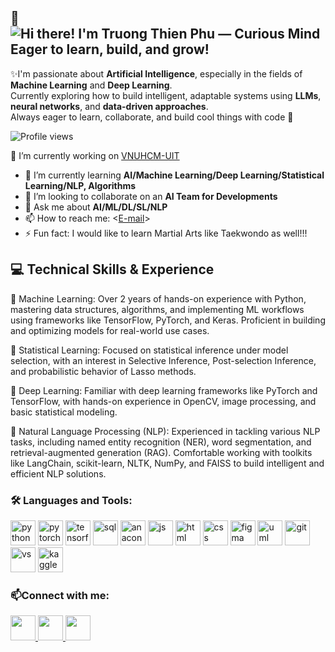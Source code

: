 ## 👋 ![Hi there! I'm Truong Thien Phu — Curious Mind Eager to learn, build, and grow!]([https://github.com/MilkyChococo/MilkyChococo/raw/main/assets/your_image.gif](https://github.com/MilkyChococo/desktop-tutorial/blob/main/chill_mario_pixel_jeff_by_charlesbeti_dggdyhz.gif))


✨I'm passionate about **Artificial Intelligence**, especially in the fields of **Machine Learning** and **Deep Learning**.  
Currently exploring how to build intelligent, adaptable systems using **LLMs**, **neural networks**, and **data-driven approaches**.  
Always eager to learn, collaborate, and build cool things with code 🚀

![Profile views](https://komarev.com/ghpvc/?username=MilkyChococo&color=blue)

🔭 I’m currently working on [VNUHCM-UIT](https://www.uit.edu.vn)
- 🌱 I’m currently learning **AI/Machine Learning/Deep Learning/Statistical Learning/NLP, Algorithms**
- 👯 I’m looking to collaborate on an **AI Team for Developments**
- 💬 Ask me about **AI/ML/DL/SL/NLP**
- 📫 How to reach me: <[E-mail](thienphu210505@gmail.com)>
- ⚡ Fun fact: I would like to learn Martial Arts like Taekwondo as well!!!

## 💻 Technical Skills & Experience

🔹 Machine Learning:
Over 2 years of hands-on experience with Python, mastering data structures, algorithms, and implementing ML workflows using frameworks like TensorFlow, PyTorch, and Keras. Proficient in building and optimizing models for real-world use cases.

🔹 Statistical Learning:
Focused on statistical inference under model selection, with an interest in Selective Inference, Post-selection Inference, and probabilistic behavior of Lasso methods.

🔹 Deep Learning:
Familiar with deep learning frameworks like PyTorch and TensorFlow, with hands-on experience in OpenCV, image processing, and basic statistical modeling.

🔹 Natural Language Processing (NLP):
Experienced in tackling various NLP tasks, including named entity recognition (NER), word segmentation, and retrieval-augmented generation (RAG). Comfortable working with toolkits like LangChain, scikit-learn, NLTK, NumPy, and FAISS to build intelligent and efficient NLP solutions.

### 🛠 Languages and Tools:

<p align="left">
  <img src="https://cdn.jsdelivr.net/gh/devicons/devicon/icons/python/python-original.svg" alt="python" width="40" height="40"/>
  <img src="https://cdn.jsdelivr.net/gh/devicons/devicon/icons/pytorch/pytorch-original.svg" alt="pytorch" width="40" height="40"/>
  <img src="https://cdn.jsdelivr.net/gh/devicons/devicon/icons/tensorflow/tensorflow-original.svg" alt="tensorflow" width="40" height="40"/>
  <img src="https://cdn.jsdelivr.net/gh/devicons/devicon@latest/icons/azuresqldatabase/azuresqldatabase-original.svg" alt="sql" width="40" height="40"/>
  <img src="https://cdn.jsdelivr.net/gh/devicons/devicon@latest/icons/anaconda/anaconda-original-wordmark.svg" alt="anaconda" width="40" height="40" />
  <img src="https://cdn.jsdelivr.net/gh/devicons/devicon/icons/javascript/javascript-original.svg" alt="js" width="40" height="40"/>
  <img src="https://cdn.jsdelivr.net/gh/devicons/devicon@latest/icons/html5/html5-original.svg" alt="html" width="40" height="40"/>
  <img src="https://cdn.jsdelivr.net/gh/devicons/devicon@latest/icons/tailwindcss/tailwindcss-original.svg" alt="css" width="40" height="40"/>
  <img src="https://cdn.jsdelivr.net/gh/devicons/devicon@latest/icons/figma/figma-original.svg" alt="figma" width="40" height="40"/>
  <img src="https://cdn.jsdelivr.net/gh/devicons/devicon@latest/icons/unifiedmodelinglanguage/unifiedmodelinglanguage-original.svg" alt="uml" width="40" height="40"/>
  <img src="https://cdn.jsdelivr.net/gh/devicons/devicon@latest/icons/githubcodespaces/githubcodespaces-original.svg" alt="git" width="40" height="40"/>
  <img src="https://cdn.jsdelivr.net/gh/devicons/devicon@latest/icons/vscode/vscode-original.svg" alt="vs" width="40" height="40"/>
  <img src="https://cdn.jsdelivr.net/gh/devicons/devicon@latest/icons/kaggle/kaggle-original.svg" alt="kaggle" width="40" height="40"/>
</p>

### 📫Connect with me:
<p align="left">
  <a href="https://www.facebook.com/phu.truongthien.1" target="_blank">
  <img src="https://cdn.jsdelivr.net/gh/devicons/devicon@latest/icons/facebook/facebook-original.svg" width="40" height="40"/>
</a>
  <a href="https://www.linkedin.com/in/phu-truong-thien-492560358/" target="_blank">
  <img src="https://cdn.jsdelivr.net/gh/devicons/devicon@latest/icons/linkedin/linkedin-original.svg" width="40" height="40"/>
  </a>
<a href="https://x.com/PhTrng135714" target="_blank">
  <img src="https://cdn.jsdelivr.net/gh/devicons/devicon@latest/icons/twitter/twitter-original.svg" width="40" height="40"/>
  </a>
</p>
<!--
**MilkyChococo/MilkyChococo** is a ✨ _special_ ✨ repository because its `README.md` (this file) appears on your GitHub profile.

Here are some ideas to get you started:

- 🔭 I’m currently working on ...
- 🌱 I’m currently learning ...
- 👯 I’m looking to collaborate on ...
- 🤔 I’m looking for help with ...
- 💬 Ask me about ...
- 📫 How to reach me: ...
- 😄 Pronouns: ...
- ⚡ Fun fact: ...
-->
